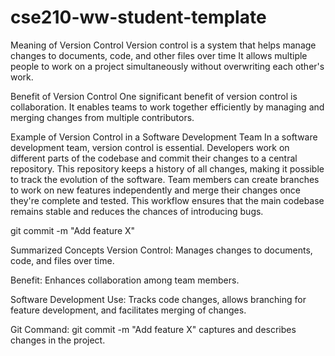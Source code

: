 # cse210-ww-student-template
Meaning of Version Control
Version control is a system that helps manage changes to documents, code, and other files over time
It allows multiple people to work on a project simultaneously without overwriting each other's work.

Benefit of Version Control
One significant benefit of version control is collaboration. It enables teams to work together efficiently by managing and merging changes from multiple contributors.

Example of Version Control in a Software Development Team
In a software development team, version control is essential. Developers work on different parts of the codebase and commit their changes to a central repository. This repository keeps a history of all changes, making it possible to track the evolution of the software. Team members can create branches to work on new features independently and merge their changes once they're complete and tested. This workflow ensures that the main codebase remains stable and reduces the chances of introducing bugs.

git commit -m "Add feature X"

Summarized Concepts
Version Control: Manages changes to documents, code, and files over time.

Benefit: Enhances collaboration among team members.

Software Development Use: Tracks code changes, allows branching for feature development, and facilitates merging of changes.

Git Command: git commit -m "Add feature X" captures and describes changes in the project.